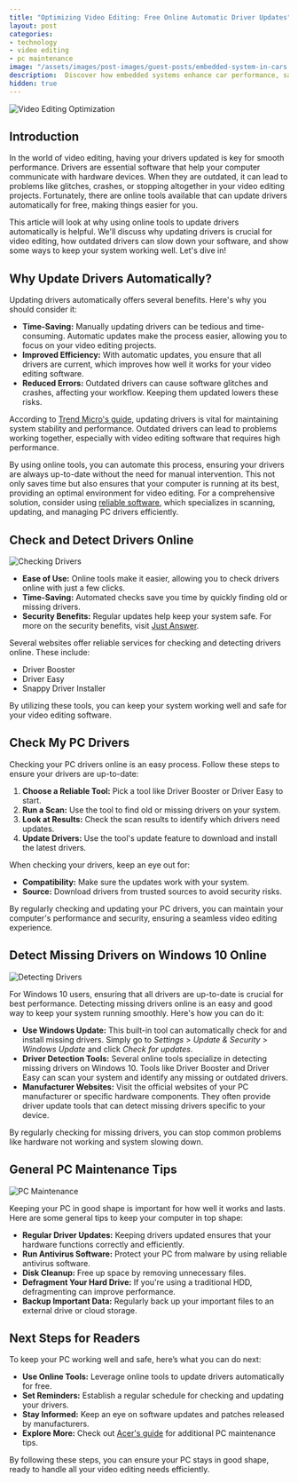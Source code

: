 ```yaml
---
title: "Optimizing Video Editing: Free Online Automatic Driver Updates"
layout: post
categories:
- technology
- video editing
- pc maintenance
image: "/assets/images/post-images/guest-posts/embedded-system-in-cars.jpg"
description:  Discover how embedded systems enhance car performance, safety, and connectivity, shaping the future of smart, autonomous, and secure vehicles.
hidden: true
---
```


![Video Editing Optimization](/assets/images/post-images/guest-posts/video-editing/featured.jpg)

## Introduction

In the world of video editing, having your drivers updated is key for smooth performance. Drivers are essential software that help your computer communicate with hardware devices. When they are outdated, it can lead to problems like glitches, crashes, or stopping altogether in your video editing projects. Fortunately, there are online tools available that can update drivers automatically for free, making things easier for you.

This article will look at why using online tools to update drivers automatically is helpful. We'll discuss why updating drivers is crucial for video editing, how outdated drivers can slow down your software, and show some ways to keep your system working well. Let's dive in!

## Why Update Drivers Automatically?

Updating drivers automatically offers several benefits. Here's why you should consider it:

- **Time-Saving:** Manually updating drivers can be tedious and time-consuming. Automatic updates make the process easier, allowing you to focus on your video editing projects.
- **Improved Efficiency:** With automatic updates, you ensure that all drivers are current, which improves how well it works for your video editing software.
- **Reduced Errors:** Outdated drivers can cause software glitches and crashes, affecting your workflow. Keeping them updated lowers these risks.

According to [Trend Micro's guide](https://helpcenter.trendmicro.com/en-us/article/tmka-11234), updating drivers is vital for maintaining system stability and performance. Outdated drivers can lead to problems working together, especially with video editing software that requires high performance.

By using online tools, you can automate this process, ensuring your drivers are always up-to-date without the need for manual intervention. This not only saves time but also ensures that your computer is running at its best, providing an optimal environment for video editing. For a comprehensive solution, consider using [reliable software](https://getmydrivers.com/device-driver.html), which specializes in scanning, updating, and managing PC drivers efficiently.

## Check and Detect Drivers Online

![Checking Drivers](/assets/images/post-images/guest-posts/video-editing/checking-drivers.jpg)

- **Ease of Use:** Online tools make it easier, allowing you to check drivers online with just a few clicks.
- **Time-Saving:** Automated checks save you time by quickly finding old or missing drivers.
- **Security Benefits:** Regular updates help keep your system safe. For more on the security benefits, visit [Just Answer](https://www.justanswer.com/laptop/q8e3l-find-fix-outdated-drivers-laptop.html).

Several websites offer reliable services for checking and detecting drivers online. These include:

- Driver Booster
- Driver Easy
- Snappy Driver Installer

By utilizing these tools, you can keep your system working well and safe for your video editing software.

## Check My PC Drivers

Checking your PC drivers online is an easy process. Follow these steps to ensure your drivers are up-to-date:

1. **Choose a Reliable Tool:** Pick a tool like Driver Booster or Driver Easy to start.
2. **Run a Scan:** Use the tool to find old or missing drivers on your system.
3. **Look at Results:** Check the scan results to identify which drivers need updates.
4. **Update Drivers:** Use the tool's update feature to download and install the latest drivers.

When checking your drivers, keep an eye out for:

- **Compatibility:** Make sure the updates work with your system.
- **Source:** Download drivers from trusted sources to avoid security risks.

By regularly checking and updating your PC drivers, you can maintain your computer's performance and security, ensuring a seamless video editing experience.

## Detect Missing Drivers on Windows 10 Online

![Detecting Drivers](/assets/images/post-images/guest-posts/video-editing/detecting-drivers.jpg)

For Windows 10 users, ensuring that all drivers are up-to-date is crucial for best performance. Detecting missing drivers online is an easy and good way to keep your system running smoothly. Here's how you can do it:

- **Use Windows Update:** This built-in tool can automatically check for and install missing drivers. Simply go to *Settings* > *Update & Security* > *Windows Update* and click *Check for updates*.
- **Driver Detection Tools:** Several online tools specialize in detecting missing drivers on Windows 10. Tools like Driver Booster and Driver Easy can scan your system and identify any missing or outdated drivers.
- **Manufacturer Websites:** Visit the official websites of your PC manufacturer or specific hardware components. They often provide driver update tools that can detect missing drivers specific to your device.

By regularly checking for missing drivers, you can stop common problems like hardware not working and system slowing down.

## General PC Maintenance Tips

![PC Maintenance](/assets/images/post-images/guest-posts/video-editing/pc-maintainence.jpg)

Keeping your PC in good shape is important for how well it works and lasts. Here are some general tips to keep your computer in top shape:

- **Regular Driver Updates:** Keeping drivers updated ensures that your hardware functions correctly and efficiently.
- **Run Antivirus Software:** Protect your PC from malware by using reliable antivirus software.
- **Disk Cleanup:** Free up space by removing unnecessary files.
- **Defragment Your Hard Drive:** If you're using a traditional HDD, defragmenting can improve performance.
- **Backup Important Data:** Regularly back up your important files to an external drive or cloud storage.

## Next Steps for Readers

To keep your PC working well and safe, here’s what you can do next:

- **Use Online Tools:** Leverage online tools to update drivers automatically for free.
- **Set Reminders:** Establish a regular schedule for checking and updating your drivers.
- **Stay Informed:** Keep an eye on software updates and patches released by manufacturers.
- **Explore More:** Check out [Acer's guide](https://acerforeducation.acer.com/technologies/computer-maintenance-10-essential-tips-for-your-pc/) for additional PC maintenance tips.

By following these steps, you can ensure your PC stays in good shape, ready to handle all your video editing needs efficiently.

